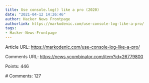 ```yaml
---
title: Use console.log() like a pro (2020)
date: "2021-04-12 14:26:46"
author: Hacker News Frontpage
authorlink: https://markodenic.com/use-console-log-like-a-pro/
tags:
- Hacker-News-Frontpage
---
```


<p>Article URL: <a href="https://markodenic.com/use-console-log-like-a-pro/">https://markodenic.com/use-console-log-like-a-pro/</a></p>
<p>Comments URL: <a href="https://news.ycombinator.com/item?id=26779800">https://news.ycombinator.com/item?id=26779800</a></p>
<p>Points: 446</p>
<p># Comments: 127</p>
